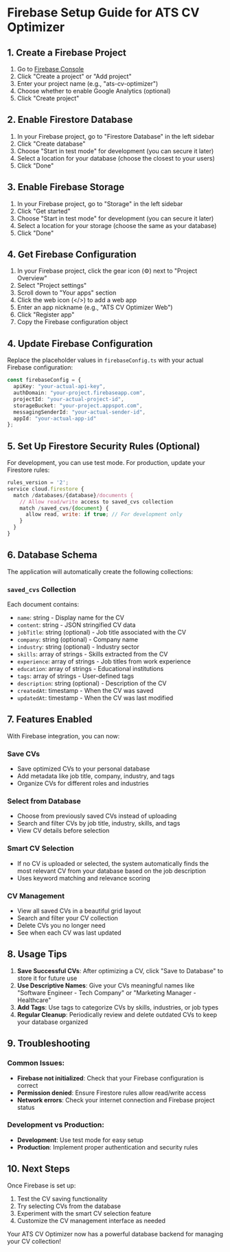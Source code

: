 # Firebase Setup Guide for ATS CV Optimizer

## 1. Create a Firebase Project

1. Go to [Firebase Console](https://console.firebase.google.com/)
2. Click "Create a project" or "Add project"
3. Enter your project name (e.g., "ats-cv-optimizer")
4. Choose whether to enable Google Analytics (optional)
5. Click "Create project"

## 2. Enable Firestore Database

1. In your Firebase project, go to "Firestore Database" in the left sidebar
2. Click "Create database"
3. Choose "Start in test mode" for development (you can secure it later)
4. Select a location for your database (choose the closest to your users)
5. Click "Done"

## 3. Enable Firebase Storage

1. In your Firebase project, go to "Storage" in the left sidebar
2. Click "Get started"
3. Choose "Start in test mode" for development (you can secure it later)
4. Select a location for your storage (choose the same as your database)
5. Click "Done"

## 4. Get Firebase Configuration

1. In your Firebase project, click the gear icon (⚙️) next to "Project Overview"
2. Select "Project settings"
3. Scroll down to "Your apps" section
4. Click the web icon (</>) to add a web app
5. Enter an app nickname (e.g., "ATS CV Optimizer Web")
6. Click "Register app"
7. Copy the Firebase configuration object

## 4. Update Firebase Configuration

Replace the placeholder values in `firebaseConfig.ts` with your actual Firebase configuration:

```typescript
const firebaseConfig = {
  apiKey: "your-actual-api-key",
  authDomain: "your-project.firebaseapp.com",
  projectId: "your-actual-project-id",
  storageBucket: "your-project.appspot.com",
  messagingSenderId: "your-actual-sender-id",
  appId: "your-actual-app-id"
};
```

## 5. Set Up Firestore Security Rules (Optional)

For development, you can use test mode. For production, update your Firestore rules:

```javascript
rules_version = '2';
service cloud.firestore {
  match /databases/{database}/documents {
    // Allow read/write access to saved_cvs collection
    match /saved_cvs/{document} {
      allow read, write: if true; // For development only
    }
  }
}
```

## 6. Database Schema

The application will automatically create the following collections:

### `saved_cvs` Collection
Each document contains:
- `name`: string - Display name for the CV
- `content`: string - JSON stringified CV data
- `jobTitle`: string (optional) - Job title associated with the CV
- `company`: string (optional) - Company name
- `industry`: string (optional) - Industry sector
- `skills`: array of strings - Skills extracted from the CV
- `experience`: array of strings - Job titles from work experience
- `education`: array of strings - Educational institutions
- `tags`: array of strings - User-defined tags
- `description`: string (optional) - Description of the CV
- `createdAt`: timestamp - When the CV was saved
- `updatedAt`: timestamp - When the CV was last modified

## 7. Features Enabled

With Firebase integration, you can now:

### Save CVs
- Save optimized CVs to your personal database
- Add metadata like job title, company, industry, and tags
- Organize CVs for different roles and industries

### Select from Database
- Choose from previously saved CVs instead of uploading
- Search and filter CVs by job title, industry, skills, and tags
- View CV details before selection

### Smart CV Selection
- If no CV is uploaded or selected, the system automatically finds the most relevant CV from your database based on the job description
- Uses keyword matching and relevance scoring

### CV Management
- View all saved CVs in a beautiful grid layout
- Search and filter your CV collection
- Delete CVs you no longer need
- See when each CV was last updated

## 8. Usage Tips

1. **Save Successful CVs**: After optimizing a CV, click "Save to Database" to store it for future use
2. **Use Descriptive Names**: Give your CVs meaningful names like "Software Engineer - Tech Company" or "Marketing Manager - Healthcare"
3. **Add Tags**: Use tags to categorize CVs by skills, industries, or job types
4. **Regular Cleanup**: Periodically review and delete outdated CVs to keep your database organized

## 9. Troubleshooting

### Common Issues:
- **Firebase not initialized**: Check that your Firebase configuration is correct
- **Permission denied**: Ensure Firestore rules allow read/write access
- **Network errors**: Check your internet connection and Firebase project status

### Development vs Production:
- **Development**: Use test mode for easy setup
- **Production**: Implement proper authentication and security rules

## 10. Next Steps

Once Firebase is set up:
1. Test the CV saving functionality
2. Try selecting CVs from the database
3. Experiment with the smart CV selection feature
4. Customize the CV management interface as needed

Your ATS CV Optimizer now has a powerful database backend for managing your CV collection!
